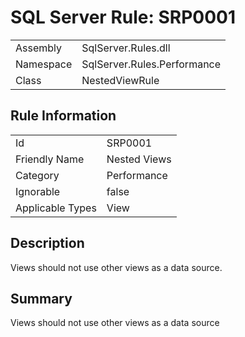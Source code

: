 [This document is automatically generated. All changed made to it WILL be lost]: <>  
  
# SQL Server Rule: SRP0001  
  
|    |    |
|----|----|
| Assembly | SqlServer.Rules.dll   |
| Namespace | SqlServer.Rules.Performance |
| Class | NestedViewRule |
  
## Rule Information  
  
|    |    |
|----|----|
| Id | SRP0001 |
| Friendly Name | Nested Views |
| Category | Performance |
| Ignorable | false |
| Applicable Types | View  |
  
## Description  
  
Views should not use other views as a data source.  
  
## Summary  
  
Views should not use other views as a data source  



